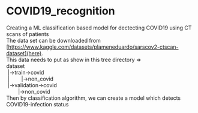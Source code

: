 # COVID19_recognition
Creating a ML classification based model for dectecting COVID19 using CT scans of patients <br>
The data set can be downloaded from [https://www.kaggle.com/datasets/plameneduardo/sarscov2-ctscan-dataset](here). <br>
This data needs to put as show in this tree directory => <br>
dataset <br>
&nbsp;|->train->covid <br>
 &nbsp;|&nbsp;&nbsp;&nbsp;&nbsp;&nbsp;&nbsp;&nbsp;&nbsp;|->non_covid <br>
 &nbsp;|->validation->covid <br>
 &nbsp;&nbsp;&nbsp;&nbsp;&nbsp;&nbsp;&nbsp;&nbsp;|->non_covid <br>
Then by classification algorithm, we can create a model which detects COVID19-infection status <br>
